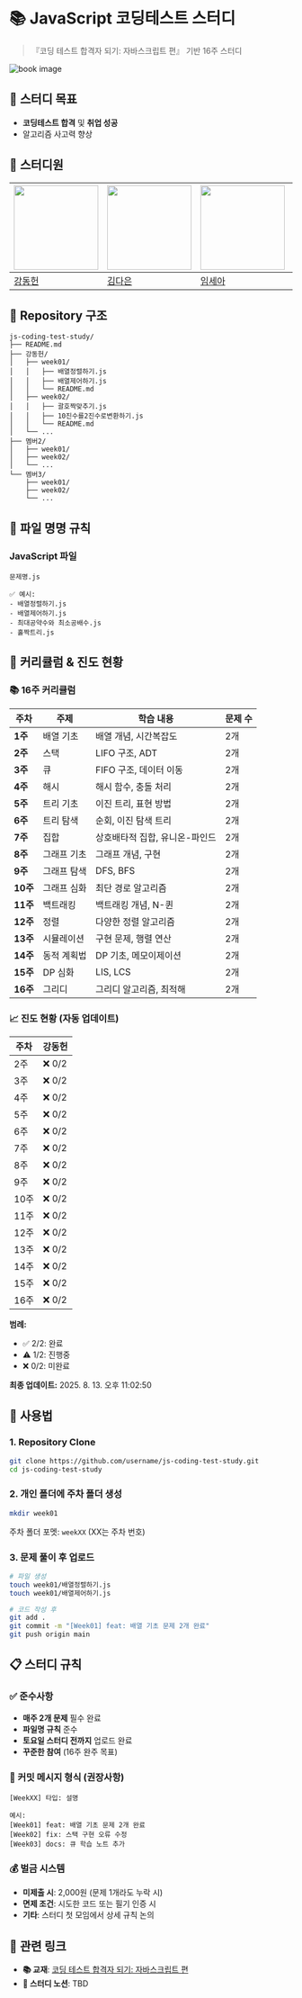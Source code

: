 # 📚 JavaScript 코딩테스트 스터디

> 『코딩 테스트 합격자 되기: 자바스크립트 편』 기반 16주 스터디

![book image](https://contents.kyobobook.co.kr/sih/fit-in/458x0/pdt/9791191905885.jpg)

## 🎯 스터디 목표
- **코딩테스트 합격** 및 **취업 성공**
- 알고리즘 사고력 향상


## 👥 스터디원
| <a href="https://github.com/daniel2231"><img src="https://avatars.githubusercontent.com/u/39212398?v=4" width="150px"/></a> | <a href="https://github.com/dani1552"><img src="https://avatars.githubusercontent.com/u/150661115?v=4" width="150px"/></a> | <a href="https://github.com/seah526"><img src="https://avatars.githubusercontent.com/u/50127687?v=4" width="150px"/></a> |  <a href="https://github.com/jjaneyxx"><img src="https://avatars.githubusercontent.com/u/176101105?v=4" width="150px"/></a> |
| --- | --- | --- | --- |
| [강동헌](https://github.com/daniel2231) | [김다은](https://github.com/dani1552) | [임세아](https://github.com/seah526) | [장해명](https://github.com/jjaneyxx) |


## 📁 Repository 구조

```
js-coding-test-study/
├── README.md
├── 강동헌/
│   ├── week01/
│   │   ├── 배열정렬하기.js
│   │   ├── 배열제어하기.js
│   │   └── README.md
│   ├── week02/
│   │   ├── 괄호짝맞추기.js
│   │   ├── 10진수를2진수로변환하기.js
│   │   └── README.md
│   └── ...
├── 멤버2/
│   ├── week01/
│   ├── week02/
│   └── ...
└── 멤버3/
    ├── week01/
    ├── week02/
    └── ...
```


## 📝 파일 명명 규칙

### **JavaScript 파일**
```
문제명.js

✅ 예시:
- 배열정렬하기.js
- 배열제어하기.js
- 최대공약수와 최소공배수.js
- 홀짝트리.js
```


## 📅 커리큘럼 & 진도 현황

### **📚 16주 커리큘럼**

| 주차 | 주제 | 학습 내용 | 문제 수 |
|------|------|-----------|---------|
| **1주** | 배열 기초 | 배열 개념, 시간복잡도 | 2개 |
| **2주** | 스택 | LIFO 구조, ADT | 2개 |
| **3주** | 큐 | FIFO 구조, 데이터 이동 | 2개 |
| **4주** | 해시 | 해시 함수, 충돌 처리 | 2개 |
| **5주** | 트리 기초 | 이진 트리, 표현 방법 | 2개 |
| **6주** | 트리 탐색 | 순회, 이진 탐색 트리 | 2개 |
| **7주** | 집합 | 상호배타적 집합, 유니온-파인드 | 2개 |
| **8주** | 그래프 기초 | 그래프 개념, 구현 | 2개 |
| **9주** | 그래프 탐색 | DFS, BFS | 2개 |
| **10주** | 그래프 심화 | 최단 경로 알고리즘 | 2개 |
| **11주** | 백트래킹 | 백트래킹 개념, N-퀸 | 2개 |
| **12주** | 정렬 | 다양한 정렬 알고리즘 | 2개 |
| **13주** | 시뮬레이션 | 구현 문제, 행렬 연산 | 2개 |
| **14주** | 동적 계획법 | DP 기초, 메모이제이션 | 2개 |
| **15주** | DP 심화 | LIS, LCS | 2개 |
| **16주** | 그리디 | 그리디 알고리즘, 최적해 | 2개 |

### **📈 진도 현황** (자동 업데이트)

<!-- PROGRESS_START -->
| 주차 | 강동헌 |
|------|-------|
| 2주 | ❌ 0/2 |
| 3주 | ❌ 0/2 |
| 4주 | ❌ 0/2 |
| 5주 | ❌ 0/2 |
| 6주 | ❌ 0/2 |
| 7주 | ❌ 0/2 |
| 8주 | ❌ 0/2 |
| 9주 | ❌ 0/2 |
| 10주 | ❌ 0/2 |
| 11주 | ❌ 0/2 |
| 12주 | ❌ 0/2 |
| 13주 | ❌ 0/2 |
| 14주 | ❌ 0/2 |
| 15주 | ❌ 0/2 |
| 16주 | ❌ 0/2 |

**범례:**
- ✅ 2/2: 완료
- ⚠️ 1/2: 진행중  
- ❌ 0/2: 미완료

**최종 업데이트:** 2025. 8. 13. 오후 11:02:50
<!-- PROGRESS_END -->


## 🚀 사용법

### **1. Repository Clone**
```bash
git clone https://github.com/username/js-coding-test-study.git
cd js-coding-test-study
```

### **2. 개인 폴더에 주차 폴더 생성**
```bash
mkdir week01
```

주차 폴더 포멧: `weekXX` (XX는 주차 번호)

### **3. 문제 풀이 후 업로드**
```bash
# 파일 생성
touch week01/배열정렬하기.js
touch week01/배열제어하기.js

# 코드 작성 후
git add .
git commit -m "[Week01] feat: 배열 기초 문제 2개 완료"
git push origin main
```


## 📋 스터디 규칙

### **✅ 준수사항**
- **매주 2개 문제** 필수 완료
- **파일명 규칙** 준수
- **토요일 스터디 전까지** 업로드 완료
- **꾸준한 참여** (16주 완주 목표)

### **📝 커밋 메시지 형식 (권장사항)**
```
[WeekXX] 타입: 설명

예시:
[Week01] feat: 배열 기초 문제 2개 완료
[Week02] fix: 스택 구현 오류 수정
[Week03] docs: 큐 학습 노트 추가
```

### **💰 벌금 시스템**
- **미제출 시**: 2,000원 (문제 1개라도 누락 시)
- **면제 조건**: 시도한 코드 또는 필기 인증 시
- **기타**: 스터디 첫 모임에서 상세 규칙 논의


## 🔗 관련 링크

- **📚 교재**: [코딩 테스트 합격자 되기: 자바스크립트 편](https://product.kyobobook.co.kr/detail/S000213641007)
- **📝 스터디 노션**: TBD